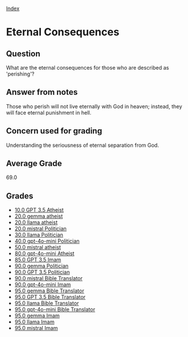 
[Index](../../index.md)
# Eternal Consequences
## Question
What are the eternal consequences for those who are described as 'perishing'?

## Answer from notes
Those who perish will not live eternally with God in heaven; instead, they will face eternal punishment in hell.

## Concern used for grading
Understanding the seriousness of eternal separation from God.

## Average Grade
69.0

## Grades
 * [10.0 GPT 3.5 Atheist](../answers/GPT_3.5_Atheist/Eternal_Consequences.md)
 * [20.0 gemma atheist](../answers/gemma_atheist/Eternal_Consequences.md)
 * [20.0 llama atheist](../answers/llama_atheist/Eternal_Consequences.md)
 * [20.0 mistral Politician](../answers/mistral_Politician/Eternal_Consequences.md)
 * [30.0 llama Politician](../answers/llama_Politician/Eternal_Consequences.md)
 * [40.0 gpt-4o-mini Politician](../answers/gpt-4o-mini_Politician/Eternal_Consequences.md)
 * [50.0 mistral atheist](../answers/mistral_atheist/Eternal_Consequences.md)
 * [80.0 gpt-4o-mini Atheist](../answers/gpt-4o-mini_Atheist/Eternal_Consequences.md)
 * [85.0 GPT 3.5 Imam](../answers/GPT_3.5_Imam/Eternal_Consequences.md)
 * [90.0 gemma Politician](../answers/gemma_Politician/Eternal_Consequences.md)
 * [90.0 GPT 3.5 Politician](../answers/GPT_3.5_Politician/Eternal_Consequences.md)
 * [90.0 mistral Bible Translator](../answers/mistral_Bible_Translator/Eternal_Consequences.md)
 * [90.0 gpt-4o-mini Imam](../answers/gpt-4o-mini_Imam/Eternal_Consequences.md)
 * [95.0 gemma Bible Translator](../answers/gemma_Bible_Translator/Eternal_Consequences.md)
 * [95.0 GPT 3.5 Bible Translator](../answers/GPT_3.5_Bible_Translator/Eternal_Consequences.md)
 * [95.0 llama Bible Translator](../answers/llama_Bible_Translator/Eternal_Consequences.md)
 * [95.0 gpt-4o-mini Bible Translator](../answers/gpt-4o-mini_Bible_Translator/Eternal_Consequences.md)
 * [95.0 gemma Imam](../answers/gemma_Imam/Eternal_Consequences.md)
 * [95.0 llama Imam](../answers/llama_Imam/Eternal_Consequences.md)
 * [95.0 mistral Imam](../answers/mistral_Imam/Eternal_Consequences.md)
